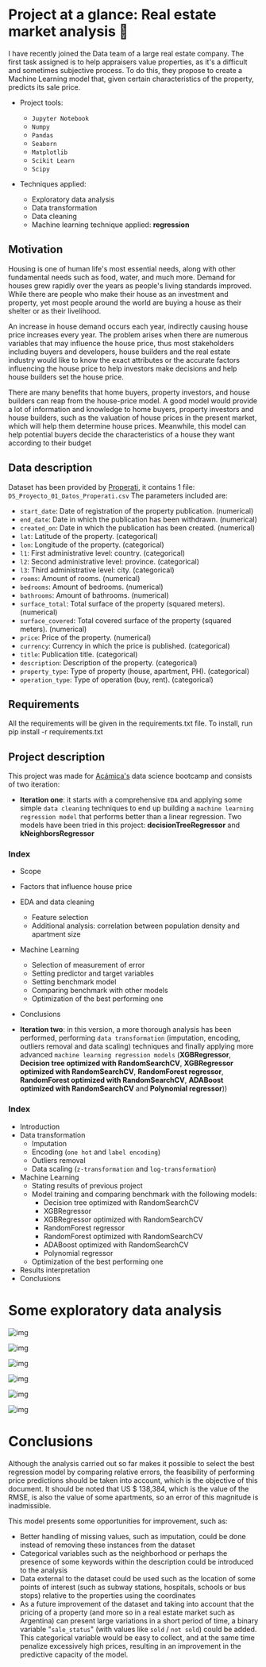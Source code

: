 # Project at a glance: Real estate market analysis 🏡

I have recently joined the Data team of a large real estate company. The first task assigned is to help appraisers value properties, as it's a difficult and sometimes subjective process. To do this, they propose to create a Machine Learning model that, given certain characteristics of the property, predicts its sale price.

- Project tools:
  - `Jupyter Notebook`
  - `Numpy`
  - `Pandas`
  - `Seaborn`
  - `Matplotlib`
  - `Scikit Learn`
  - `Scipy`

- Techniques applied:
  - Exploratory data analysis
  - Data transformation
  - Data cleaning
  - Machine learning technique applied: **regression**

## Motivation
Housing is one of human life's most essential needs, along with other fundamental needs such as food, water, and much more. Demand for houses grew rapidly over the years as  people's living standards improved. While there are people who make their house as an investment and property, yet most people around the world are buying a house as their shelter or as their livelihood.

An increase in house demand occurs each year, indirectly causing house price increases every year. The problem arises when there are numerous variables that may influence the house price, thus most stakeholders including buyers and developers, house builders and the real estate industry would like to know the exact attributes or the accurate factors  influencing the house price to help investors make decisions and help house builders set the house price.

There  are many  benefits that  home buyers,  property investors, and house builders can reap from the house-price model. A good model would provide a lot of information and knowledge to home buyers, property investors and house builders, such as the valuation of house prices in the present market, which will help them determine house prices.  Meanwhile, this model can help potential buyers decide the characteristics of a house they want according to their budget

## Data description
Dataset has been provided by [Properati](https://www.properati.com.ar/data), it contains 1 file: `DS_Proyecto_01_Datos_Properati.csv`
The parameters included are:

- `start_date`: Date of registration of the property publication. (numerical)
- `end_date`: Date in which the publication has been withdrawn. (numerical)
- `created_on`: Date in which the publication has been created. (numerical)
- `lat`: Latitude of the property. (categorical)
- `lon`: Longitude of the property. (categorical)
- `l1`: First administrative level: country. (categorical)
- `l2`: Second administrative level: province. (categorical)
- `l3`: Third administrative level: city. (categorical)
- `rooms`: Amount of rooms. (numerical)
- `bedrooms`: Amount of bedrooms. (numerical)
- `bathrooms`: Amount of bathrooms. (numerical)
- `surface_total`: Total surface of the property (squared meters). (numerical)
- `surface_covered`: Total covered surface of the property (squared meters). (numerical)
- `price`: Price of the property. (numerical)
- `currency`: Currency in which the price is published. (categorical)
- `title`: Publication title. (categorical)
- `description`: Description of the property. (categorical)
- `property_type`: Type of property (house, apartment, PH). (categorical)
- `operation_type`: Type of operation (buy, rent). (categorical)

## Requirements
All the requirements will be given in the requirements.txt file. To install, run pip install -r requirements.txt

## Project description
This project was made for [Acámica's](https://www.acamica.com/data-science) data science bootcamp and consists of two iteration:
- **Iteration one**: it starts with a comprehensive `EDA` and applying some simple `data cleaning` techniques to end up building a `machine learning regression model` that performs better than a linear regression. Two models have been tried in this project: **decisionTreeRegressor** and **kNeighborsRegressor**

### Index
- Scope
- Factors that influence house price
- EDA and data cleaning
  - Feature selection
  - Additional analysis: correlation between population density and apartment size
- Machine Learning
  - Selection of measurement of error
  - Setting predictor and target variables
  - Setting benchmark model
  - Comparing benchmark with other models
  - Optimization of the best performing one
- Conclusions

- **Iteration two**: in this version, a more thorough analysis has been performed, performing `data transformation` (imputation, encoding, outliers removal and data scaling) techniques and finally applying more advanced `machine learning regression models` (**XGBRegressor**, **Decision tree optimized with RandomSearchCV**, **XGBRegressor optimized with RandomSearchCV**, **RandomForest regressor**, **RandomForest optimized with RandomSearchCV**, **ADABoost optimized with RandomSearchCV** and **Polynomial regressor**))

### Index

- Introduction
- Data transformation
  - Imputation
  - Encoding (`one hot` and `label encoding`)
  - Outliers removal
  - Data scaling (`z-transformation` and `log-transformation`)
- Machine Learning
  - Stating results of previous project
  - Model training and comparing benchmark with the following models:
    - Decision tree optimized with RandomSearchCV
    - XGBRegressor
    - XGBRegressor optimized with RandomSearchCV
    - RandomForest regressor
    - RandomForest optimized with RandomSearchCV
    - ADABoost optimized with RandomSearchCV
    - Polynomial regressor
  - Optimization of the best performing one
- Results interpretation
- Conclusions


# Some exploratory data analysis

![img](https://i.imgur.com/TQUSCsM.png)

![img](https://i.imgur.com/6EJ0IsP.png)

![img](https://i.imgur.com/ZncBweE.png)

![img](https://i.imgur.com/No65L68.png)

![img](https://i.imgur.com/oYR0MF9.png)

![img](https://i.imgur.com/JW7TDxE.png)

# Conclusions

Although the analysis carried out so far makes it possible to select the best regression model by comparing relative errors, the feasibility of performing price predictions should be taken into account, which is the objective of this document. It should be noted that US $ 138,384, which is the value of the RMSE, is also the value of some apartments, so an error of this magnitude is inadmissible.

This model presents some opportunities for improvement, such as:

- Better handling of missing values, such as imputation, could be done instead of removing these instances from the dataset
- Categorical variables such as the neighborhood or perhaps the presence of some keywords within the description could be introduced to the analysis
- Data external to the dataset could be used such as the location of some points of interest (such as subway stations, hospitals, schools or bus stops) relative to the properties using the coordinates
- As a future improvement of the dataset and taking into account that the pricing of a property (and more so in a real estate market such as Argentina) can present large variations in a short period of time, a binary variable "`sale_status`" (with values like `sold` / `not sold`) could be added. This categorical variable would be easy to collect, and at the same time penalize excessively high prices, resulting in an improvement in the predictive capacity of the model.
